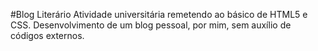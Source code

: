 #Blog Literário
Atividade universitária remetendo ao básico de HTML5 e CSS. Desenvolvimento de um blog pessoal, por mim, sem auxílio de códigos externos.
